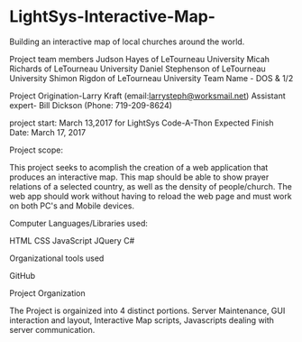 # LightSys-Interactive-Map-
Building an interactive map of local churches around the world.

Project team members
  Judson Hayes of LeTourneau University
  Micah Richards of LeTourneau University
  Daniel Stephenson of LeTourneau University
  Shimon Rigdon of LeTourneau University
Team Name - DOS & 1/2

Project Origination-Larry Kraft (email:larrysteph@worksmail.net)
Assistant expert- Bill Dickson (Phone: 719-209-8624)

project start: March 13,2017 for LightSys Code-A-Thon
Expected Finish Date: March 17, 2017


Project scope:

  This project seeks to acomplish the creation of a web application that produces an interactive map. This map should be able to show prayer relations of a selected country, as well as the density of people/church. The web app should work without having to reload the web page and must work on both PC's and Mobile devices. 
  
  
  
  Computer Languages/Libraries used:
  
  HTML
  CSS
  JavaScript
  JQuery
  C#
  
  
  
  Organizational tools used
  
  GitHub
  
  
  
  Project Organization
  
  The Project is orgainized into 4 distinct portions.
    Server Maintenance, 
    GUI interaction and layout,
    Interactive Map scripts,
    Javascripts dealing with server communication.
    
    
   
  
 
  
  
  
  
